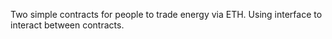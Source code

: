 Two simple contracts for people to trade energy via ETH. Using interface to interact between contracts.
